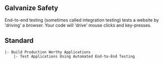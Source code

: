 ## Galvanize Safety

End-to-end testing (sometimes called integration testing) tests a website by 'driving' a browser. Your code will 'drive' mouse clicks and key-presses.

## Standard

```
|- Build Production Worthy Applications
    |- Test Applications Using Automated End-to-End Testing
```

